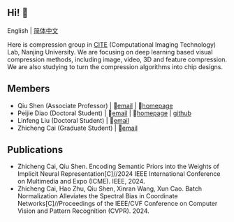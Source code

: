 ## Hi! :wave:

English | [简体中文](https://github.com/NJU-CITE-Compression/.github/blob/main/profile/README_CN.md)

Here is compression group in [CITE](https://cite.nju.edu.cn) (Computational Imaging Technology) Lab, Nanjing University. We are focusing on deep learning based visual compression methods, including image, video, 3D and feature compression. We are also studying to turn the compression algorithms into chip designs.

## Members

* Qiu Shen (Associate Professor) | :email:[email](mailto:shenqiu@nju.edu.cn) | :link:[homepage](https://cite.nju.edu.cn/People/Faculty/20220722/i226168.html)
* Peijie Diao (Doctoral Student) | :email:[email](mailto:pjdiao@smail.nju.edu.cn) | :link:[homepage](https://www.do1e.cn) | [github](https://github.com/Do1e)
* Linfeng Liu (Doctoral Student) | :email:[email](mailto:linfeng@smail.nju.edu.cn)
* Zhicheng Cai (Graduate Student) | :email:[email](mailto:502022230088@smail.nju.edu.cn)

## Publications

* Zhicheng Cai, Qiu Shen. Encoding Semantic Priors into the Weights of Implicit Neural Representation[C]//2024 IEEE International Conference on Multimedia and Expo (ICME). IEEE, 2024.
* Zhicheng Cai, Hao Zhu, Qiu Shen, Xinran Wang, Xun Cao. Batch Normalization Alleviates the Spectral Bias in Coordinate Networks[C]//Proceedings of the IEEE/CVF Conference on Computer Vision and Pattern Recognition (CVPR). 2024.
